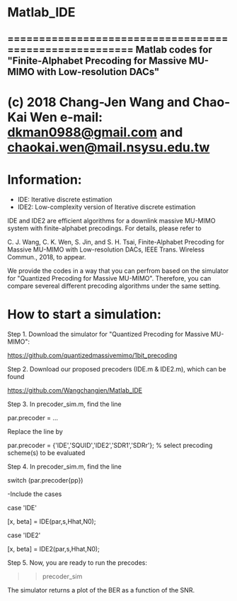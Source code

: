 # Matlab_IDE
=======================================================
Matlab codes for "Finite-Alphabet Precoding for Massive MU-MIMO with Low-resolution DACs"
-------------------------------------------------------
(c) 2018 Chang-Jen Wang and Chao-Kai Wen e-mail: dkman0988@gmail.com and chaokai.wen@mail.nsysu.edu.tw
=======================================================

# Information:

- IDE: Iterative discrete estimation
- IDE2: Low-complexity version of Iterative discrete estimation

IDE and IDE2 are efficient algorithms for a downlink massive MU-MIMO system with finite-alphabet precodings. For details, please refer to 

C. J. Wang, C. K. Wen, S. Jin, and S. H. Tsai, Finite-Alphabet Precoding for Massive MU-MIMO with Low-resolution DACs, IEEE Trans. Wireless Commun., 2018, to appear.

We provide the codes in a way that you can perfrom based on the simulator for "Quantized Precoding for Massive MU-MIMO". Therefore, you can compare severeal different precoding algorithms under the same setting.


# How to start a simulation:

Step 1. Download the simulator for "Quantized Precoding for Massive MU-MIMO":

https://github.com/quantizedmassivemimo/1bit_precoding

Step 2. Download our proposed precoders (IDE.m & IDE2.m), which can be found

https://github.com/Wangchangjen/Matlab_IDE

Step 3. In precoder_sim.m, find the line 

par.precoder = … 

Replace the line by

par.precoder = {'IDE','SQUID','IDE2','SDR1','SDRr'}; % select precoding scheme(s) to be evaluated

Step 4. In precoder_sim.m, find the line

switch (par.precoder{pp})

-Include the cases

case 'IDE'

[x, beta] = IDE(par,s,Hhat,N0); 


case 'IDE2'

[x, beta] = IDE2(par,s,Hhat,N0);

Step 5. Now, you are ready to run the precodes:

>> precoder_sim

The simulator returns a plot of the BER as a function of the SNR.



